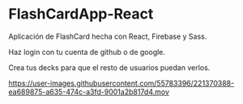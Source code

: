 # FlashCardApp-React
Aplicación de FlashCard hecha con React, Firebase y Sass. 

Haz login con tu cuenta de github o de google. 

Crea tus decks para que el resto de usuarios puedan verlos.


https://user-images.githubusercontent.com/55783396/221370388-ea689875-a635-474c-a3fd-9001a2b817d4.mov

